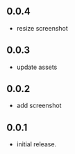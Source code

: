 ## 0.0.4

* resize screenshot

## 0.0.3

* update assets

## 0.0.2

* add screenshot
  
## 0.0.1

* initial release.
